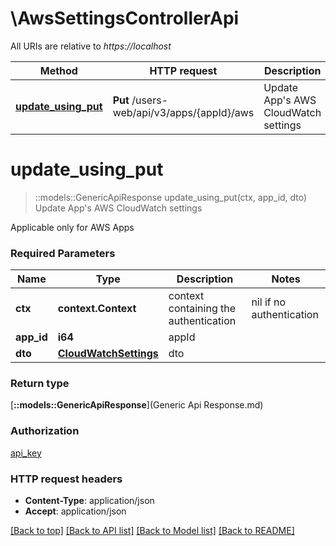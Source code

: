 # \AwsSettingsControllerApi

All URIs are relative to *https://localhost*

Method | HTTP request | Description
------------- | ------------- | -------------
[**update_using_put**](AwsSettingsControllerApi.md#update_using_put) | **Put** /users-web/api/v3/apps/{appId}/aws | Update App&#39;s AWS CloudWatch settings


# **update_using_put**
> ::models::GenericApiResponse update_using_put(ctx, app_id, dto)
Update App's AWS CloudWatch settings

Applicable only for AWS Apps

### Required Parameters

Name | Type | Description  | Notes
------------- | ------------- | ------------- | -------------
 **ctx** | **context.Context** | context containing the authentication | nil if no authentication
  **app_id** | **i64**| appId | 
  **dto** | [**CloudWatchSettings**](CloudWatchSettings.md)| dto | 

### Return type

[**::models::GenericApiResponse**](Generic Api Response.md)

### Authorization

[api_key](../README.md#api_key)

### HTTP request headers

 - **Content-Type**: application/json
 - **Accept**: application/json

[[Back to top]](#) [[Back to API list]](../README.md#documentation-for-api-endpoints) [[Back to Model list]](../README.md#documentation-for-models) [[Back to README]](../README.md)

